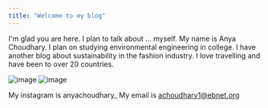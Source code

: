 ```yaml
---
title: "Welcome to my blog"
---
```


I'm glad you are here. I plan to talk about ...
myself. 
My name is Anya Choudhary.
I plan on studying environmental engineering in college. 
I have another blog about sustainability in the fashion industry. 
I love travelling and have been to over 20 countries. 

![image](https://user-images.githubusercontent.com/107055612/172951003-61ed2d81-ab8e-4187-9b13-16134663727c.png)
![image](https://user-images.githubusercontent.com/107055612/172951030-d37c6ee2-3600-4de2-ad57-556c12150352.png)


My instagram is anyachoudhary_
My email is achoudhary1@ebnet.org

